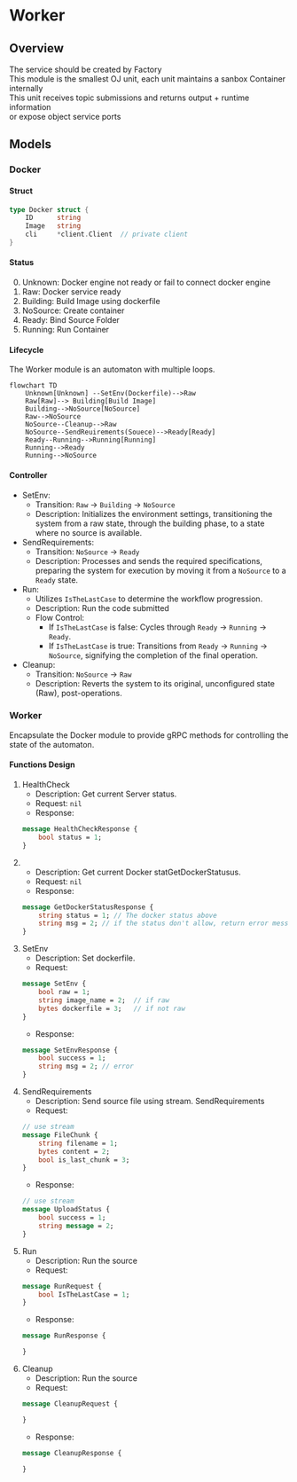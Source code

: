 # Worker
## Overview
The service should be created by Factory  
This module is the smallest OJ unit, each unit maintains a sanbox Container internally  
This unit receives topic submissions and returns output + runtime information  
or expose object service ports
## Models
### Docker
#### Struct
```go
type Docker struct {
    ID      string
    Image   string
    cli     *client.Client  // private client
}
```
#### Status
0. Unknown: Docker engine not ready or fail to connect docker engine
1. Raw: Docker service ready
2. Building: Build Image using dockerfile
3. NoSource: Create container
4. Ready: Bind Source Folder
5. Running: Run Container
#### Lifecycle
The Worker module is an automaton with multiple loops.
```mermaid
flowchart TD
    Unknown[Unknown] --SetEnv(Dockerfile)-->Raw
    Raw[Raw]--> Building[Build Image]
    Building-->NoSource[NoSource]
    Raw-->NoSource
    NoSource--Cleanup-->Raw
    NoSource--SendReuirements(Souece)-->Ready[Ready]
    Ready--Running-->Running[Running]
    Running-->Ready
    Running-->NoSource
```
#### Controller
* SetEnv:  
    * Transition: `Raw` → `Building` → `NoSource`  
    * Description: Initializes the environment settings, transitioning the system from a raw state, through the building phase, to a state where no source is available.  
* SendRequirements:  
    * Transition: `NoSource` → `Ready`  
    * Description: Processes and sends the required specifications, preparing the system for execution by moving it from a `NoSource` to a `Ready` state.  
* Run:
    * Utilizes `IsTheLastCase` to determine the workflow progression.  
    * Description: Run the code submitted
    * Flow Control:
        * If `IsTheLastCase` is false: Cycles through `Ready` → `Running` → `Ready`.
        * If `IsTheLastCase` is true: Transitions from `Ready` → `Running` → `NoSource`, signifying the completion of the final operation.
* Cleanup:  
    * Transition: `NoSource` → `Raw`
    * Description: Reverts the system to its original, unconfigured state (Raw), post-operations.

### Worker
Encapsulate the Docker module to provide gRPC methods for controlling the state of the automaton.
#### Functions Design
1. HealthCheck  
    * Description: Get current Server status.  
    * Request: `nil`  
    * Response:
    ```proto
    message HealthCheckResponse {
        bool status = 1;
    }
    ```
2. 
    * Description: Get current Docker statGetDockerStatusus.  
    * Request: `nil`
    * Response:
    ```proto
    message GetDockerStatusResponse {
        string status = 1; // The docker status above
        string msg = 2; // if the status don't allow, return error message
    }
    ```
3. SetEnv
    * Description: Set dockerfile.
    * Request:  
    ```proto
    message SetEnv {
        bool raw = 1;
        string image_name = 2;  // if raw
        bytes dockerfile = 3;   // if not raw
    }
    ```
    * Response:
    ```proto
    message SetEnvResponse {
        bool success = 1;
        string msg = 2; // error
    }
    ```
4. SendRequirements
    * Description: Send source file using stream. SendRequirements
    * Request:  
    ```proto
    // use stream
    message FileChunk {
        string filename = 1;
        bytes content = 2;
        bool is_last_chunk = 3;
    }
    ```
    * Response:
    ```proto
    // use stream
    message UploadStatus {
        bool success = 1;
        string message = 2;
    }
    ```
5. Run
    * Description: Run the source
    * Request:
    ```proto
    message RunRequest {
        bool IsTheLastCase = 1;
    }
    ```
    * Response:
    ```proto
    message RunResponse {

    }
    ```
6. Cleanup
    * Description: Run the source
    * Request:
    ```proto
    message CleanupRequest {

    }
    ```
    * Response:
    ```proto
    message CleanupResponse {

    }
    ```
####
